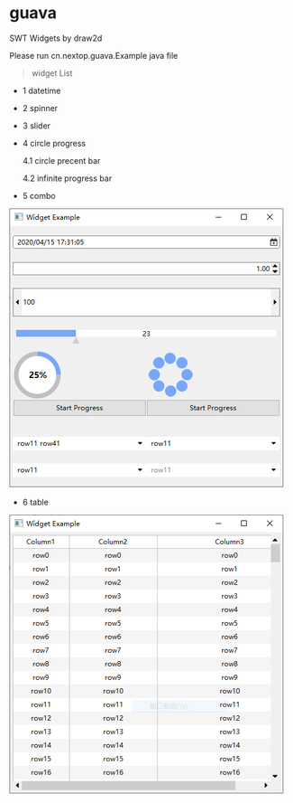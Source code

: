 # guava
SWT Widgets by draw2d

Please run cn.nextop.guava.Example java file

> widget List
* 1 datetime

* 2 spinner

* 3 slider

* 4 circle progress

    4.1 circle precent bar

    4.2 infinite progress bar

* 5 combo

![Image text](https://github.com/jonnychu/guava/blob/master/doc/sample.PNG)

* 6 table

![Image text](https://github.com/jonnychu/guava/blob/master/doc/table.PNG)
